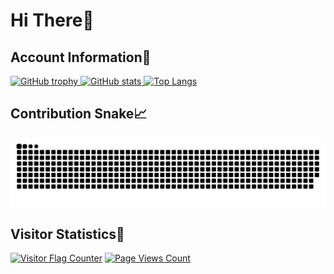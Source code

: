 # Hi There👋

## Account Information📝

<a href="https://github.com/ryo-ma/github-profile-trophy">
  <picture>
    <source media="(prefers-color-scheme: dark)" srcset="https://github-profile-trophy.vercel.app/?username=MC-dusk&column=7&no-frame=true&theme=onedark">
    <source media="(prefers-color-scheme: light)" srcset="https://github-profile-trophy.vercel.app/?username=MC-dusk&column=7&no-frame=true">
    <img alt="GitHub trophy" src="https://github-profile-trophy.vercel.app/?username=MC-dusk&column=7&no-frame=true">
  </picture>
</a>

<a href="https://github.com/anuraghazra/github-readme-stats">
  <picture>
    <source media="(prefers-color-scheme: dark)" srcset="https://github-readme-stats.vercel.app/api?username=MC-dusk&show_icons=true&hide_border=true&include_all_commits=true&theme=onedark">
    <source media="(prefers-color-scheme: light)" srcset="https://github-readme-stats.vercel.app/api?username=MC-dusk&show_icons=true&hide_border=true&include_all_commits=true">
    <img alt="GitHub stats" src="https://github-readme-stats.vercel.app/api?username=MC-dusk&show_icons=true&hide_border=true&include_all_commits=true">
  </picture>
</a>

<a href="https://github.com/anuraghazra/github-readme-stats">
  <picture>
    <source media="(prefers-color-scheme: dark)" srcset="https://github-readme-stats.vercel.app/api/top-langs/?username=MC-dusk&layout=compact&hide_border=true&theme=onedark">
    <source media="(prefers-color-scheme: light)" srcset="https://github-readme-stats.vercel.app/api/top-langs/?username=MC-dusk&layout=compact&hide_border=true">
    <img alt="Top Langs" src="https://github-readme-stats.vercel.app/api/top-langs/?username=MC-dusk&layout=compact&hide_border=true">
  </picture>
</a>

## Contribution Snake📈

<a href="https://github.com/Platane/snk">
  <picture>
    <source media="(prefers-color-scheme: dark)" srcset="https://raw.githubusercontent.com/MC-dusk/MC-dusk/main/assets/github-contribution-grid-snake-dark.svg">
    <source media="(prefers-color-scheme: light)" srcset="https://raw.githubusercontent.com/MC-dusk/MC-dusk/main/assets/github-contribution-grid-snake.svg">
    <img alt="github contribution grid snake animation" src="https://raw.githubusercontent.com/MC-dusk/MC-dusk/main/assets/github-contribution-grid-snake.svg">
  </picture>
</a>

## Visitor Statistics👀

[![Visitor Flag Counter](https://s01.flagcounter.com/count2/1tUa/bg_29E2FF/txt_7A4F05/border_7A7A7A/columns_2/maxflags_8/viewers_0/labels_1/pageviews_1/flags_0/percent_1/)](https://info.flagcounter.com/1tUa)
[![Page Views Count](https://badges.toozhao.com/badges/01G6ZJY3322Y59H9X1J3XHN2M5/green.svg)](https://badges.toozhao.com/stats/01G6ZJY3322Y59H9X1J3XHN2M5 "Get your own page views count badge on badges.toozhao.com")
